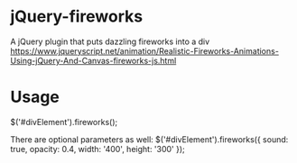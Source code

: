 # jQuery-fireworks

A jQuery plugin that puts dazzling fireworks into a div
https://www.jqueryscript.net/animation/Realistic-Fireworks-Animations-Using-jQuery-And-Canvas-fireworks-js.html

# Usage
$('#divElement').fireworks();

There are optional parameters as well:
$('#divElement').fireworks({
    sound: true,
    opacity: 0.4,
    width: '400',
    height: '300'
});
